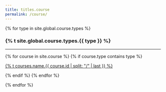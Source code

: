```yaml
---
title: titles.course
permalink: /course/
---
```


{% for type in site.global.course.types %}

<div class="pos_header">
  <h3>{% t site.global.course.types.{{ type }} %}</h3>
</div>
<hr>
<div class="content list course">
  {% for course in site.course %}
    {% if course.type contains type %}
      <div class="list-item-course">
        <p class="list-post-title">
          <a class="name" href="{{ site.baseurl }}{{ course.url }}">{% t courses.name.{{ course.id | split: "/" | last }} %}</a>
        </p>
      </div>    
    {% endif %}
  {% endfor %}
</div>

{% endfor %}
